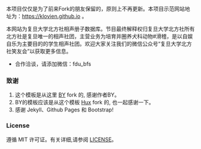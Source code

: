 本项目仅仅是为了前来Fork的朋友保留的，原则上不再更新。本项目示范网站地址为：https://klovien.github.io 。

本网站为复旦大学北方社相声册子数据库。节目最终解释权归复旦大学北方社所有
北方社是复旦唯一的相声社团，主营业务为培育并圈养犬科动物#滑稽，是以自娱自乐为主要目的的学生相声社团。欢迎大家关注我们的微信公众号“复旦大学北方社笑友会”以获取更多信息。

* 合作洽谈，请添加微信：fdu_bfs


### 致谢

1. 这个模板是从这里 [BY](https://github.com/qiubaiying/qiubaiying.github.io) fork 的, 感谢作者BY。 
2. BY的模板应该是从这个模板 [Hux](https://github.com/Huxpro/huxpro.github.io) fork 的, 也一起感谢一下。
3. 感谢 Jekyll、Github Pages 和 Bootstrap!

### License

遵循 MIT 许可证。有关详细,请参阅 [LICENSE](https://github.com/klovien/klovien.github.io/blob/master/LICENSE)。
